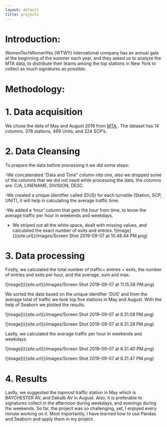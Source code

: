 ```yaml
---
layout: default
title: projects
---
```








# Introduction:
 
WomenTechWomenYes (WTWY) international company has an annual gala at the beginning of the summer each year, and they asked us to analyze the MTA data, to distribute their teams among the top stations in New York to collect as much signatures as possible. 




# Methodology:

# 1.	Data acquisition
 
We chose the data of May and August 2019 from [MTA ](http://web.mta.info/developers/turnstile.html). The dataset has 14 columns. 378 stations, 469 Units, and 224 SCP’s.

# 2.	Data Cleansing
 
 To prepare the data before processing it we did some steps:

-We concatenated “Data and Time” column into one, also we dropped some of the columns that we did not need while processing the data, the columns are: C/A, LINENAME, DIVISION, DESC.

-We created a unique identifier called (DUS) for each turnstile (Station, SCP, UNIT), it will help in calculating the average traffic time.

-We added a ‘hour’ column that gets the hour from time, to know the average traffic per hour in weekends and weekdays.

- We striped out all the white space, dealt with missing values, and calculated the exact number of exits and entries. 
![image]({{site.url}}/images/Screen Shot 2019-09-07 at 10.48.44 PM.png)


# 3.	Data processing

Firstly, we calculated the total number of traffic= entries + exits, the number of entries and exits per hour, and the average, sum and max. 

![image]({{site.url}}/images/Screen Shot 2019-09-07 at 11.15.58 PM.png)


We sorted the data based on the unique identifier ‘DUS’ and from the average total of traffic we took top five stations in May and August. With the help of Seaborn we plotted the results.

![image]({{site.url}}/images/Screen Shot 2019-09-07 at 8.31.08 PM.png)

![image]({{site.url}}/images/Screen Shot 2019-09-07 at 8.31.28 PM.png)


Lastly, we calculated the average traffic per hour in weekends and weekdays.

![image]({{site.url}}/images/Screen Shot 2019-09-07 at 8.31.40 PM.png)

![image]({{site.url}}/images/Screen Shot 2019-09-07 at 8.31.47 PM.png)

# 4.	Results

Lastly, we suggested the topmost traffic station in May which is BAYCHESTER AV, and Dekalb AV in August. Also, it is preferable to signatures collect in the afternoon during weekdays, and evenings during the weekends. So far, the project was so challenging, yet, I enjoyed every minute working on it. Most importantly, I have learned how to use Pandas and Seaborn and apply them in my project.





